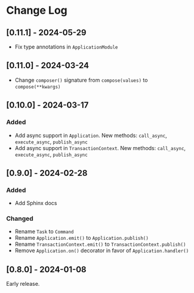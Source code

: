 # Change Log

## [0.11.1] - 2024-05-29

- Fix type annotations in `ApplicationModule`

## [0.11.0] - 2024-03-24

- Change `composer()` signature from `compose(values)` to `compose(**kwargs)`

## [0.10.0] - 2024-03-17

### Added

- Add async support in `Application`. New methods: `call_async`, `execute_async`, `publish_async`
- Add async support in `TransactionContext`. New methods: `call_async`, `execute_async`, `publish_async`

## [0.9.0] - 2024-02-28

### Added

- Add Sphinx docs

### Changed

- Rename `Task` to `Command`
- Rename `Application.emit()` to `Application.publish()`
- Rename `TransactionContext.emit()` to `TransactionContext.publish()`
- Remove `Application.on()` decorator in favor of `Application.handler()`

## [0.8.0] - 2024-01-08

Early release.